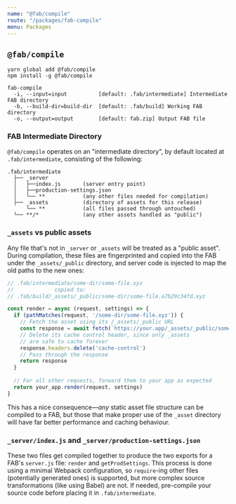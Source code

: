 ```yaml
---
name: "@fab/compile"
route: "/packages/fab-compile"
menu: Packages
---
```


## `@fab/compile`

```
yarn global add @fab/compile
npm install -g @fab/compile
```

```
fab-compile
  -i, --input=input          [default: .fab/intermediate] Intermediate FAB directory
  -b, --build-dir=build-dir  [default: .fab/build] Working FAB directory
  -o, --output=output        [default: fab.zip] Output FAB file
```

### FAB Intermediate Directory

`@fab/compile` operates on an "intermediate directory", by default located at `.fab/intermediate`, consisting of the following:

```
.fab/intermediate
  ├── _server
  │   ├──index.js       (server entry point)
  │   ├──production-settings.json
  │   └── **            (any other files needed for compilation)
  ├── _assets           (directory of assets for this release)
      └── **            (all files passed through untouched)
  └── **/*              (any other assets handled as "public")
```

### `_assets` vs public assets

Any file that's not in `_server` or `_assets` will be treated as a "public asset". During compilation, these files are fingerprinted and copied into the FAB under the `_assets/_public` directory, and server code is injected to map the old paths to the new ones:

```js
// .fab/intermediate/some-dir/some-file.xyz
//             copied to:
// .fab/build/_assets/_public/some-dir/some-file.a7b29c34fd.xyz

const render = async (request, settings) => {
  if (pathMatches(request, '/some-dir/some-file.xyz')) {
    // Fetch the asset using its /_assets/_public URL
    const response = await fetch(`https://your.app/_assets/_public/some-dir/some-file.a7b29c34fd.xyz`)
    // Delete its cache control header, since only _assets 
    // are safe to cache forever
    response.headers.delete('cache-control')
    // Pass through the response
    return response
  }
  
  // For all other requests, forward them to your app as expected
  return your_app.render(request, settings)
}
```

This has a nice consequence—_any_ static asset file structure can be compiled to a FAB, but those that make proper use of the `_asset` directory will have far better performance and caching behaviour.

### `_server/index.js` and `_server/production-settings.json`

These two files get compiled together to produce the two exports for a FAB's `server.js` file: `render` and `getProdSettings`. This process is done using a minimal Webpack configuration, so `require`-ing other files (potentially generated ones) is supported, but more complex source transformations (like using Babel) are not. If needed, pre-compile your source code before placing it in `.fab/intermediate`.
